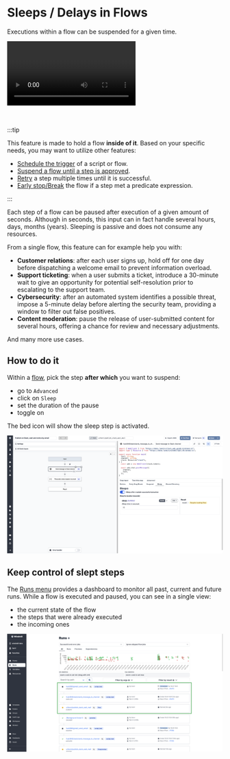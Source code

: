# Sleeps / Delays in Flows

Executions within a flow can be suspended for a given time.

<video
    className="border-2 rounded-xl object-cover w-full h-full dark:border-gray-800"
    autoPlay
    loop
    controls
    id="main-video"
    src="/videos/sleep_step.mp4"
/>

<br/>

:::tip

This feature is made to hold a flow **inside of it**. Based on your specific needs, you may want to utilize other features:

- [Schedule the trigger](../core_concepts/1_scheduling/index.md) of a script or flow.
- [Suspend a flow until a step is approved](./11_flow_approval.mdx).
- [Retry](./14_retries.md) a step multiple times until it is successful.
- [Early stop/Break](./2_early_stop.md) the flow if a step met a predicate expression.

:::

Each step of a flow can be paused after execution of a given amount of seconds. Although in seconds, this input can in fact handle several hours, days, months (years). Sleeping is passive and does not consume any resources.

From a single flow, this feature can for example help you with:

- **Customer relations**: after each user signs up, hold off for one day before dispatching a welcome email to prevent information overload.
- **Support ticketing**: when a user submits a ticket, introduce a 30-minute wait to give an opportunity for potential self-resolution prior to escalating to the support team.
- **Cybersecurity**: after an automated system identifies a possible threat, impose a 5-minute delay before alerting the security team, providing a window to filter out false positives.
- **Content moderation**: pause the release of user-submitted content for several hours, offering a chance for review and necessary adjustments.

And many more use cases.

## How to do it

Within a [flow](../getting_started/6_flows_quickstart/index.mdx), pick the step **after which** you want to suspend:

- go to `Advanced`
- click on `Sleep`
- set the duration of the pause
- toggle on

The bed icon will show the sleep step is activated.

![Sleep activation](../assets/flows/sleep_toggle.png.webp)

## Keep control of slept steps

The [Runs menu](../core_concepts/5_monitor_past_and_future_runs/index.mdx) provides a dashboard to monitor all past, current and future runs. While a flow is executed and paused, you can see in a single view:

- the current state of the flow
- the steps that were already executed
- the incoming ones

![Sleep step from runs menu](../assets/flows/sleep_run_menu.png.webp)
